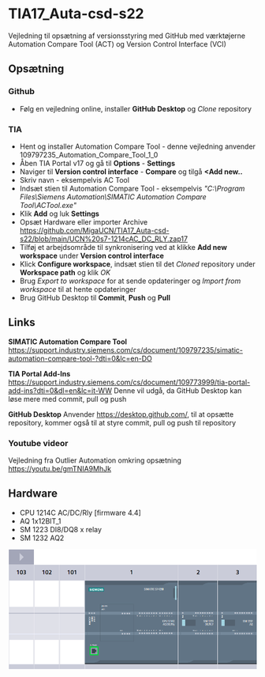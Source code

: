 # TIA17_Auta-csd-s22
Vejledning til opsætning af versionsstyring med GitHub med værktøjerne Automation Compare Tool (ACT) og Version Control Interface (VCI)

## Opsætning
### Github
- Følg en vejledning online, installer **GitHub Desktop** og *Clone* repository
### TIA
- Hent og installer Automation Compare Tool - denne vejledning anvender 109797235_Automation_Compare_Tool_1_0
- Åben TIA Portal v17 og gå til **Options** - **Settings**
- Naviger til **Version control interface** - **Compare** og tilgå **<Add new..**
- Skriv navn - eksempelvis AC Tool 
- Indsæt stien til Automation Compare Tool - eksempelvis *"C:\Program Files\Siemens Automation\SIMATIC Automation Compare Tool\ACTool.exe"*
- Klik **Add** og luk **Settings**
- Opsæt Hardware eller importer Archive https://github.com/MigaUCN/TIA17_Auta-csd-s22/blob/main/UCN%20s7-1214cAC_DC_RLY.zap17
- Tilføj et arbejdsområde til synkronisering ved at klikke **Add new workspace** under **Version control interface**
- Klick **Configure workspace**, indsæt stien til det *Cloned* repository under **Workspace path** og klik *OK*
- Brug *Export to workspace* for at sende opdateringer og *Import from workspace* til at hente opdateringer
- Brug GitHub Desktop til **Commit**, **Push** og **Pull**

## Links
**SIMATIC Automation Compare Tool** https://support.industry.siemens.com/cs/document/109797235/simatic-automation-compare-tool-?dti=0&lc=en-DO

**TIA Portal Add-Ins** https://support.industry.siemens.com/cs/document/109773999/tia-portal-add-ins?dti=0&dl=en&lc=it-WW
Denne vil udgå, da GitHub Desktop kan løse mere med commit, pull og push

**GitHub Desktop**
Anvender https://desktop.github.com/, til at opsætte repository, kommer også til at styre commit, pull og push til repository

### Youtube videor 
Vejledning fra Outlier Automation omkring opsætning https://youtu.be/gmTNIA9MhJk

## Hardware
- CPU 1214C AC/DC/Rly [firmware 4.4]
- AQ 1x12BIT_1
- SM 1223 DI8/DQ8 x relay
- SM 1232 AQ2

![Hardware_1214cAC_DC_RLY](https://github.com/MigaUCN/TIA17_Auta-csd-s22/blob/main/images/Hardware_1214cAC_DC_RLY.png)
